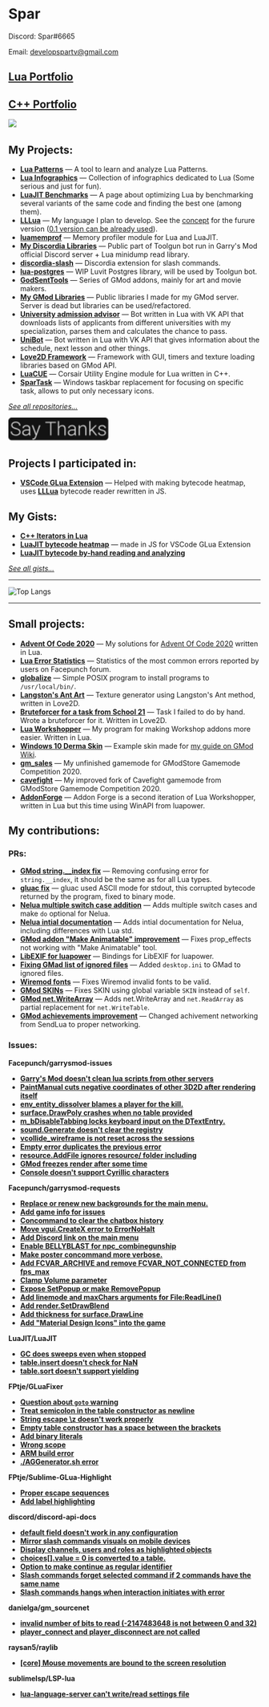# Spar

Discord: Spar#6665

Email: [developspartv@gmail.com](mailto:developspartv@gmail.com)

## [Lua Portfolio](lua-portfolio.md)
## [С++ Portfolio](https://github.com/GitSparTV/Yandex.Practicum.CPP)

<img src="https://www.codewars.com/users/GitSparTV/badges/small">

My Projects:
-
- **[Lua Patterns](https://gitspartv.github.io/lua-patterns)** — A tool to learn and analyze Lua Patterns.
- **[Lua Infographics](https://github.com/GitSparTV/lua-infographics)** — Collection of infographics dedicated to Lua (Some serious and just for fun).
- **[LuaJIT Benchmarks](https://gitspartv.github.io/LuaJIT-Benchmarks)** — A page about optimizing Lua by benchmarking several variants of the same code and finding the best one (among them).
- **[LLLua](https://github.com/GitSparTV/LLLua/)** — My language I plan to develop. See the [concept](https://github.com/GitSparTV/LLLua/blob/master/CONCEPT.md) for the furure version ([0.1 version can be already used](https://github.com/GitSparTV/LLLua/tree/master/0.1)).
- **[luamemprof](https://github.com/GitSparTV/lmemprof)** — Memory profiler module for Lua and LuaJIT.
- **[My Discordia Libraries](https://github.com/GitSparTV/gg.gmod-bot-public)** — Public part of Toolgun bot run in Garry's Mod official Discord server + Lua minidump read library.
- **[discordia-slash](https://github.com/GitSparTV/discordia-slash)** — Discordia extension for slash commands.
- **[lua-postgres](https://github.com/GitSparTV/lua-postgres)** — WIP Luvit Postgres library, will be used by Toolgun bot.
- **[GodSentTools](https://github.com/GitSparTV/GodSentTools)** — Series of GMod addons, mainly for art and movie makers.
- **[My GMod Libraries](https://github.com/GitSparTV/GmodLibraries)** — Public libraries I made for my GMod server. Server is dead but libraries can be used/refactored.
- **[University admission advisor](https://github.com/GitSparTV/GitSparTV/blob/main/lua-portfolio.md#unversity-admission-advisor)** — Bot written in Lua with VK API that downloads lists of applicants from different universities with my specialization, parses them and calculates the chance to pass.
- **[UniBot](https://github.com/GitSparTV/Files/tree/master/UniBot)** — Bot written in Lua with VK API that gives information about the schedule, next lesson and other things.
- **[Love2D Framework](https://github.com/GitSparTV/Files/tree/master/Love2D/Framework)** — Framework with GUI, timers and texture loading libraries based on GMod API.
- **[LuaCUE](https://github.com/GitSparTV/LuaCUE)** — Corsair Utility Engine module for Lua written in C++.
- **[SparTask](https://github.com/GitSparTV/SparTask)** — Windows taskbar replacement for focusing on specific task, allows to put only necessary icons.

*[See all repositories...](https://github.com/GitSparTV?tab=repositories)*

__[<img src="https://raw.githubusercontent.com/GitSparTV/GitSparTV/681727efe146af9a4f3042c121072d0e60bd3e95/saythanks.svg" width="200">](https://gitspartv.github.io/GitSparTV/saythanks.html)__

Projects I participated in:
-
- **[VSCode GLua Extension](https://github.com/WilliamVenner/vscode-glua-enhanced)** — Helped with making bytecode heatmap, uses **[LLLua](https://github.com/GitSparTV/LLLua/)** bytecode reader rewritten in JS.

My Gists:
-
- **[C++ Iterators in Lua](https://gist.github.com/GitSparTV/474f71bc18b50e97664cc6db2d033cc8)**
- **[LuaJIT bytecode heatmap](https://gist.github.com/GitSparTV/5aa150d95241f9a9265c14d0af25c170)** — made in JS for VSCode GLua Extension
- **[LuaJIT bytecode by-hand reading and analyzing](https://gist.github.com/GitSparTV/a0e36f2bc52badbce7723cb2e552285a)**

*[See all gists...](https://gist.github.com/GitSparTV)*

---

![Top Langs](https://github-readme-stats.vercel.app/api/top-langs/?username=GitSparTV&layout=compact)

---

Small projects:
-
- **[Advent Of Code 2020](https://github.com/GitSparTV/Files/tree/master/aoc2020)** — My solutions for [Advent Of Code 2020](https://adventofcode.com/2020) written in Lua.
- **[Lua Error Statistics](https://github.com/GitSparTV/Files/tree/master/Facepunch%20Error%20Stats)** — Statistics of the most common errors reported by users on Facepunch forum.
- **[globalize](https://github.com/GitSparTV/globalize)** — Simple POSIX program to install programs to `/usr/local/bin/`.
- **[Langston's Ant Art](https://github.com/GitSparTV/Files/tree/master/Love2D/LangtonsAnt)** — Texture generator using Langston's Ant method, written in Love2D.
- **[Bruteforcer for a task from School 21](https://github.com/GitSparTV/Files/tree/master/Love2D/School21)** — Task I failed to do by hand. Wrote a bruteforcer for it. Written in Love2D.
- **[Lua Workshopper](https://github.com/GitSparTV/Files/tree/master/Lua%20Workshopper)** — My program for making Workshop addons more easier. Written in Lua.
- **[Windows 10 Derma Skin](https://github.com/GitSparTV/Files/tree/master/Windows%2010%20Derma%20Skin)** — Example skin made for [my guide on GMod Wiki](https://wiki.facepunch.com/gmod/Derma_Skin_Creation).
- **[gm_sales](https://github.com/GitSparTV/gm_sales)** — My unfinished gamemode for GModStore Gamemode Competition 2020.
- **[cavefight](https://github.com/GitSparTV/cavefight)** — My improved fork of Cavefight gamemode from GModStore Gamemode Competition 2020.
- **[AddonForge](https://github.com/GitSparTV/AddonForge_obsolete)** — Addon Forge is a second iteration of Lua Workshopper, written in Lua but this time using WinAPI from luapower.

My contributions:
-
### PRs:
- **[GMod string.__index fix](https://github.com/Facepunch/garrysmod/pull/1716)** — Removing confusing error for `string.__index`, it should be the same as for all Lua types.
- **[gluac fix](https://github.com/everyday-as/gluac/pull/3)** — gluac used ASCII mode for stdout, this corrupted bytecode returned by the program, fixed to binary mode. 
- **[Nelua multiple switch case addition](https://github.com/edubart/nelua-lang/pull/24)** — Adds multiple switch cases and make `do` optional for Nelua.
- **[Nelua intial documentation](https://github.com/edubart/nelua-lang/pull/27)** — Adds intial documentation for Nelua, including differences with Lua std.
- **[GMod addon "Make Animatable" improvement](https://github.com/robotboy655/gmod-addons/pull/2)** — Fixes prop_effects not working with "Make Animatable" tool.
- **[LibEXIF for luapower](https://github.com/luapower/libexif/pull/1)** — Bindings for LibEXIF for luapower.
- **[Fixing GMad list of ignored files](https://github.com/Facepunch/gmad/pull/26)** — Added `desktop.ini` to GMad to ignored files.
- **[Wiremod fonts](https://github.com/wiremod/wire/pull/2002)** — Fixes Wiremod invalid fonts to be valid. 
- **[GMod SKINs](https://github.com/Facepunch/garrysmod/pull/1641)** — Fixes SKIN using global variable `SKIN` instead of `self`.
- **[GMod net.WriteArray](https://github.com/Facepunch/garrysmod/pull/1655)** — Adds net.WriteArray and `net.ReadArray` as partial replacement for `net.WriteTable`.
- **[GMod achievements improvement](https://github.com/Facepunch/garrysmod/pull/1684)** — Changed achivement networking from SendLua to proper networking.

### Issues:
**Facepunch/garrysmod-issues**
- **[Garry's Mod doesn't clean lua scripts from other servers](https://github.com/Facepunch/garrysmod-issues/issues/3854)**
- **[PaintManual cuts negative coordinates of other 3D2D after rendering itself](https://github.com/Facepunch/garrysmod-issues/issues/4375)**
- **[env_entity_dissolver blames a player for the kill.](https://github.com/Facepunch/garrysmod-issues/issues/4422)**
- **[surface.DrawPoly crashes when no table provided](https://github.com/Facepunch/garrysmod-issues/issues/4399)**
- **[m_bDisableTabbing locks keyboard input on the DTextEntry.](https://github.com/Facepunch/garrysmod-issues/issues/4689)**
- **[sound.Generate doesn't clear the registry](https://github.com/Facepunch/garrysmod-issues/issues/4082)**
- **[vcollide_wireframe is not reset across the sessions](https://github.com/Facepunch/garrysmod-issues/issues/4557)**
- **[Empty error duplicates the previous error](https://github.com/Facepunch/garrysmod-issues/issues/4515)**
- **[resource.AddFile ignores resource/ folder including](https://github.com/Facepunch/garrysmod-issues/issues/3406)**
- **[GMod freezes render after some time](https://github.com/Facepunch/garrysmod-issues/issues/4415)**
- **[Console doesn't support Cyrillic characters](https://github.com/Facepunch/garrysmod-issues/issues/4454)**

**Facepunch/garrysmod-requests**
- **[Replace or renew new backgrounds for the main menu.](https://github.com/Facepunch/garrysmod-requests/issues/1574)**
- **[Add game info for issues](https://github.com/Facepunch/garrysmod-requests/issues/1535)**
- **[Concommand to clear the chatbox history](https://github.com/Facepunch/garrysmod-requests/issues/1487)**
- **[Move vgui.CreateX error to ErrorNoHalt](https://github.com/Facepunch/garrysmod-requests/issues/1729)**
- **[Add Discord link on the main menu](https://github.com/Facepunch/garrysmod-requests/issues/1682)**
- **[Enable BELLYBLAST for npc_combinegunship](https://github.com/Facepunch/garrysmod-requests/issues/1545)**
- **[Make poster concommand more verbose.](https://github.com/Facepunch/garrysmod-requests/issues/1581)**
- **[Add FCVAR_ARCHIVE and remove FCVAR_NOT_CONNECTED from fps_max](https://github.com/Facepunch/garrysmod-requests/issues/1547)**
- **[Clamp Volume parameter](https://github.com/Facepunch/garrysmod-requests/issues/1470)**
- **[Expose SetPopup or make RemovePopup](https://github.com/Facepunch/garrysmod-requests/issues/1469)**
- **[Add linemode and maxChars arguments for File:ReadLine()](https://github.com/Facepunch/garrysmod-requests/issues/1389)**
- **[Add render.SetDrawBlend](https://github.com/Facepunch/garrysmod-requests/issues/1620)**
- **[Add thickness for surface.DrawLine](https://github.com/Facepunch/garrysmod-requests/issues/1679)**
- **[Add "Material Design Icons" into the game](https://github.com/Facepunch/garrysmod-requests/issues/1596)**

**LuaJIT/LuaJIT**
- **[GC does sweeps even when stopped](https://github.com/LuaJIT/LuaJIT/issues/675)**
- **[table.insert doesn't check for NaN](https://github.com/LuaJIT/LuaJIT/issues/639)**
- **[table.sort doesn't support yielding](https://github.com/LuaJIT/LuaJIT/issues/597)**

**FPtje/GLuaFixer**
- **[Question about `goto` warning](https://github.com/FPtje/GLuaFixer/issues/84)**
- **[Treat semicolon in the table constructor as newline](https://github.com/FPtje/GLuaFixer/issues/82)**
- **[String escape \z doesn't work properly](https://github.com/FPtje/GLuaFixer/issues/100)**
- **[Empty table constructor has a space between the brackets](https://github.com/FPtje/GLuaFixer/issues/83)**
- **[Add binary literals](https://github.com/FPtje/GLuaFixer/issues/88)**
- **[Wrong scope](https://github.com/FPtje/GLuaFixer/issues/86)**
- **[ARM build error](https://github.com/FPtje/GLuaFixer/issues/85)**
- **[./AGGenerator.sh error](https://github.com/FPtje/GLuaFixer/issues/91)**

**FPtje/Sublime-GLua-Highlight**
- **[Proper escape sequences](https://github.com/FPtje/Sublime-GLua-Highlight/issues/46)**
- **[Add label highlighting](https://github.com/FPtje/Sublime-GLua-Highlight/issues/47)**

**discord/discord-api-docs**
- **[default field doesn't work in any configuration](https://github.com/discord/discord-api-docs/issues/2393)**
- **[Mirror slash commands visuals on mobile devices](https://github.com/discord/discord-api-docs/issues/2399)**
- **[Display channels, users and roles as highlighted objects](https://github.com/discord/discord-api-docs/issues/2402)**
- **[choices[].value = 0 is converted to a table.](https://github.com/discord/discord-api-docs/issues/2404)**
- **[Option to make continue as regular identifier](https://github.com/FPtje/GLuaFixer/issues/97)**
- **[Slash commands forget selected command if 2 commands have the same name](https://github.com/discord/discord-api-docs/issues/2346)**
- **[Slash commands hangs when interaction initiates with error](https://github.com/discord/discord-api-docs/issues/2758)**

**danielga/gm_sourcenet**
- **[invalid number of bits to read (-2147483648 is not between 0 and 32)](https://github.com/danielga/gm_sourcenet/issues/29)**
- **[player_connect and player_disconnect are not called](https://github.com/danielga/gm_sourcenet/issues/30)**

**raysan5/raylib**
- **[[core] Mouse movements are bound to the screen resolution](https://github.com/raysan5/raylib/issues/1392)**

**sublimelsp/LSP-lua**
- **[lua-language-server can't write/read settings file](https://github.com/sublimelsp/LSP-lua/issues/15)**
